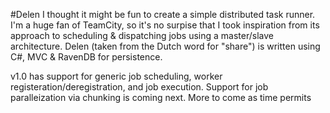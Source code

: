 #Delen
I thought it might be fun to create a simple distributed task runner.  I'm a huge fan of TeamCity, so it's no surpise that I took inspiration from its approach to scheduling & dispatching jobs using a master/slave architecture. Delen (taken from the Dutch word for "share")  is written using C#, MVC & RavenDB for persistence.  

v1.0 has support for generic job scheduling, worker registeration/deregistration, and job execution.  Support for job  paralleization via chunking is coming next. More to come as time permits  
